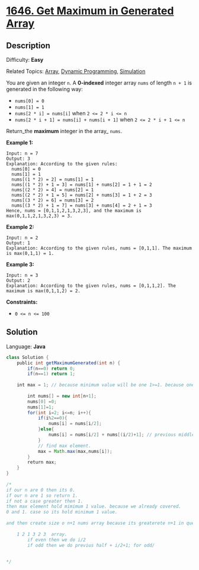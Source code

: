 # [1646\. Get Maximum in Generated Array](https://leetcode.com/problems/get-maximum-in-generated-array/)

## Description

Difficulty: **Easy**  

Related Topics: [Array](https://leetcode.com/tag/array/), [Dynamic Programming](https://leetcode.com/tag/dynamic-programming/), [Simulation](https://leetcode.com/tag/simulation/)


You are given an integer `n`. A **0-indexed** integer array `nums` of length `n + 1` is generated in the following way:

*   `nums[0] = 0`
*   `nums[1] = 1`
*   `nums[2 * i] = nums[i]` when `2 <= 2 * i <= n`
*   `nums[2 * i + 1] = nums[i] + nums[i + 1]` when `2 <= 2 * i + 1 <= n`

Return_the **maximum** integer in the array_ `nums`​​​.

**Example 1:**

```
Input: n = 7
Output: 3
Explanation: According to the given rules:
  nums[0] = 0
  nums[1] = 1
  nums[(1 * 2) = 2] = nums[1] = 1
  nums[(1 * 2) + 1 = 3] = nums[1] + nums[2] = 1 + 1 = 2
  nums[(2 * 2) = 4] = nums[2] = 1
  nums[(2 * 2) + 1 = 5] = nums[2] + nums[3] = 1 + 2 = 3
  nums[(3 * 2) = 6] = nums[3] = 2
  nums[(3 * 2) + 1 = 7] = nums[3] + nums[4] = 2 + 1 = 3
Hence, nums = [0,1,1,2,1,3,2,3], and the maximum is max(0,1,1,2,1,3,2,3) = 3.
```

**Example 2:**

```
Input: n = 2
Output: 1
Explanation: According to the given rules, nums = [0,1,1]. The maximum is max(0,1,1) = 1.
```

**Example 3:**

```
Input: n = 3
Output: 2
Explanation: According to the given rules, nums = [0,1,1,2]. The maximum is max(0,1,1,2) = 2.
```

**Constraints:**

*   `0 <= n <= 100`


## Solution

Language: **Java**

```java
class Solution {
    public int getMaximumGenerated(int n) {
        if(n==0) return 0;
        if(n==1) return 1;
        
    int max = 1; // because minimum value will be one 1>=1. because one already covered.
        
        int nums[] = new int[n+1];
        nums[0] =0;
        nums[1]=1;
        for(int i=2; i<=n; i++){
            if(i%2==0){
                nums[i] = nums[i/2];
            }else{
                nums[i] = nums[i/2] + nums[(i/2)+1]; // previous middle required.
            }
            // find max element.
            max = Math.max(max,nums[i]);
        }
        return max;
    }
}
​
/*
if our n are 0 then its 0.
if our n are 1 so return 1.
if not a case greater then 1.
then max element hold mimimum 1 value. because we already covered.
0 and 1. case so its hold minimum 1 value.
​
and then create size o n+1 nums array because its greaterete n+1 in question mentioned. 0 based index.
​
    1 2 1 3 2 3  array.
        if even then we do i/2 
        if odd then we do previus half + i/2+1; for odd/
​
​
*/
```